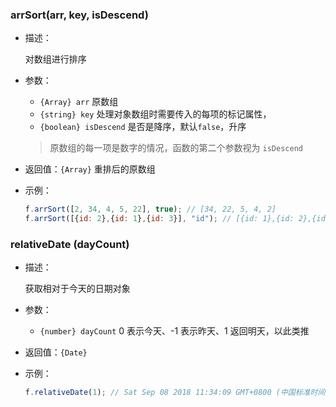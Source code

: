 ### arrSort(arr, key, isDescend)

- 描述：

  对数组进行排序

- 参数：

  - `{Array} arr` 原数组
  - `{string} key` 处理对象数组时需要传入的每项的标记属性，
  - `{boolean} isDescend` 是否是降序，默认`false`，升序

  > 原数组的每一项是数字的情况，函数的第二个参数视为 `isDescend`

- 返回值：`{Array}` 重排后的原数组

- 示例：

  ```js
  f.arrSort([2, 34, 4, 5, 22], true); // [34, 22, 5, 4, 2]
  f.arrSort([{id: 2},{id: 1},{id: 3}], "id"); // [{id: 1},{id: 2},{id: 3}]
  ```

### relativeDate (dayCount)

- 描述：

  获取相对于今天的日期对象

- 参数：

  - `{number} dayCount` 0 表示今天、-1 表示昨天、1 返回明天，以此类推

- 返回值：`{Date}`

- 示例：
  ```js
  f.relativeDate(1); // Sat Sep 08 2018 11:34:09 GMT+0800 (中国标准时间)
  ```
